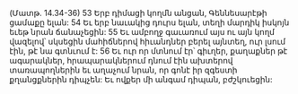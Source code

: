 (Մատթ. 14.34-36)
53 Երբ դիմացի կողմն անցան, Գեննեսարէթի ցամաքը ելան: 54 Եւ երբ նաւակից դուրս ելան, տեղի մարդիկ իսկոյն եւեթ նրան ճանաչեցին: 55 Եւ ամբողջ գաւառում այս ու այն կողմ վազելով՝ սկսեցին մահիճներով հիւանդներ բերել այնտեղ, ուր լսում էին, թէ նա գտնւում է: 56 Եւ ուր որ մտնում էր՝ գիւղեր, քաղաքներ թէ ագարակներ, հրապարակներում դնում էին ախտերով տառապողներին եւ աղաչում նրան, որ գոնէ իր զգեստի քղանցքներին դիպչեն: Եւ ովքեր մի անգամ դիպան, բժշկուեցին:

